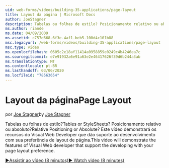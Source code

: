 ```yaml
---
uid: web-forms/videos/building-35-applications/page-layout
title: Layout da página | Microsoft Docs
author: JoeStagner
description: Tabelas ou folhas de estilo? Posicionamento relativo ou absoluto? Este vídeo demonstrará os recursos do Visual Web Developer que dão suporte ao desenvolvimento com Yo...
ms.author: riande
ms.date: 04/09/2009
ms.assetid: c757d668-6f3e-4af1-beb5-100d4c101b88
msc.legacyurl: /web-forms/videos/building-35-applications/page-layout
msc.type: video
ms.openlocfilehash: 0605c2e18af11414a0958859e0249c4b4246ea7c
ms.sourcegitcommit: e7e91932a6e91a63e2e46417626f39d6b244a3ab
ms.translationtype: MT
ms.contentlocale: pt-BR
ms.lasthandoff: 03/06/2020
ms.locfileid: "78563654"
---
```

# <a name="page-layout"></a><span data-ttu-id="29292-105">Layout da página</span><span class="sxs-lookup"><span data-stu-id="29292-105">Page Layout</span></span>

<span data-ttu-id="29292-106">por [Joe Stagner](https://github.com/JoeStagner)</span><span class="sxs-lookup"><span data-stu-id="29292-106">by [Joe Stagner](https://github.com/JoeStagner)</span></span>

<span data-ttu-id="29292-107">Tabelas ou folhas de estilo?</span><span class="sxs-lookup"><span data-stu-id="29292-107">Tables or StyleSheets?</span></span> <span data-ttu-id="29292-108">Posicionamento relativo ou absoluto?</span><span class="sxs-lookup"><span data-stu-id="29292-108">Relative Positioning or Absolute?</span></span> <span data-ttu-id="29292-109">Este vídeo demonstrará os recursos do Visual Web Developer que dão suporte ao desenvolvimento com sua preferência de layout de página.</span><span class="sxs-lookup"><span data-stu-id="29292-109">This video will demonstrate the features of Visual Web developer that support the developing with your page layout preference.</span></span>

[<span data-ttu-id="29292-110">&#9654;Assistir ao vídeo (8 minutos)</span><span class="sxs-lookup"><span data-stu-id="29292-110">&#9654; Watch video (8 minutes)</span></span>](https://channel9.msdn.com/Blogs/ASP-NET-Site-Videos/page-layout)
